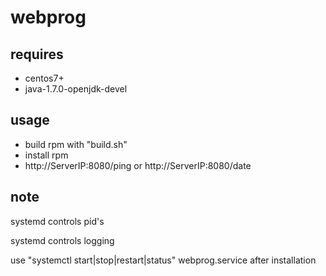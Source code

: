 # webprog

## requires
- centos7+
- java-1.7.0-openjdk-devel

## usage
- build rpm with "build.sh"
- install rpm 
-  http://ServerIP:8080/ping or http://ServerIP:8080/date

## note

systemd controls pid's

systemd controls logging

use "systemctl start|stop|restart|status" webprog.service after installation
